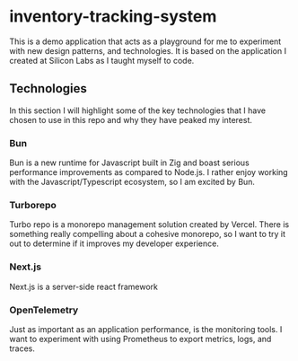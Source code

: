 # inventory-tracking-system

This is a demo application that acts as a playground for me to experiment with new design patterns, and technologies. It is based on the application I created at Silicon Labs as I taught myself to code.

## Technologies

In this section I will highlight some of the key technologies that I have chosen to use in this repo and why they have peaked my interest.

### Bun

Bun is a new runtime for Javascript built in Zig and boast serious performance improvements as compared to Node.js. I rather enjoy working with the Javascript/Typescript ecosystem, so I am excited by Bun.

### Turborepo

Turbo repo is a monorepo management solution created by Vercel. There is something really compelling about a cohesive monorepo, so I want to try it out to determine if it improves my developer experience.

### Next.js

Next.js is a server-side react framework

### OpenTelemetry

Just as important as an application performance, is the monitoring tools. I want to experiment with using Prometheus to export metrics, logs, and traces.
